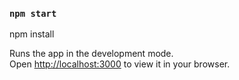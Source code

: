 ### `npm start`

npm install

Runs the app in the development mode.\
Open [http://localhost:3000](http://localhost:3000) to view it in your browser.
